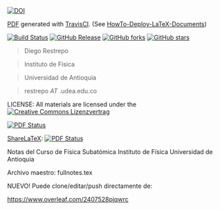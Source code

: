 [![DOI](https://zenodo.org/badge/22717/restrepo/TCC.svg)](https://zenodo.org/badge/latestdoi/22717/restrepo/TCC)

[PDF](https://github.com/restrepo/TCC/releases/latest) generated with [TravisCI](https://github.com/travis-ci). (See [HowTo-Deploy-LaTeX-Documents](https://github.com/SimonWaldherr/HowTo-Deploy-LaTeX-Documents))

[![Build Status](https://travis-ci.org/restrepo/TCC.svg?branch=master)](https://travis-ci.org/restrepo/TCC) 
[![GitHub Release](https://img.shields.io/badge/download-latest-brightgreen.svg)](https://github.com/restrepo/TCC/releases/latest) 
[![GitHub forks](https://img.shields.io/github/forks/restrepo/TCC.svg)](https://github.com/restrepo/TCC/network) 
[![GitHub stars](https://img.shields.io/github/stars/restrepo/TCC.svg)](https://github.com/restrepo/TCC/stargazers)



> Diego Restrepo

> Instituto de Física

> Universidad de Antioquia

> restrepo _AT_ .udea.edu.co


LICENSE: All materials are licensed under the
[![Creative Commons Lizenzvertrag](https://i.creativecommons.org/l/by-sa/4.0/88x31.png)](http://creativecommons.org/licenses/by-sa/4.0/) 

 [![PDF Status](https://www.sharelatex.com/github/repos/rescolo/TCC/builds/latest/badge.svg)](https://github.com/restrepo/TCC/files/376561/fullnotes.pdf)


[ShareLaTeX](https://www.sharelatex.com/github): [![PDF Status](https://www.sharelatex.com/github/repos/rescolo/TCC/builds/latest/badge.svg)](https://www.sharelatex.com/github/repos/rescolo/TCC/builds/latest/output.pdf)

Notas del Curso de Física Subatómica
Instituto de Física 
Universidad de Antioquia

Archivo maestro: fullnotes.tex

NUEVO!
Puede clone/editar/push directamente de:

https://www.overleaf.com/2407528pjqwrc

